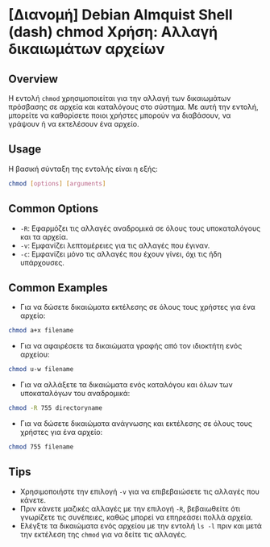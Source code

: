 # [Διανομή] Debian Almquist Shell (dash) chmod Χρήση: Αλλαγή δικαιωμάτων αρχείων

## Overview
Η εντολή `chmod` χρησιμοποιείται για την αλλαγή των δικαιωμάτων πρόσβασης σε αρχεία και καταλόγους στο σύστημα. Με αυτή την εντολή, μπορείτε να καθορίσετε ποιοι χρήστες μπορούν να διαβάσουν, να γράψουν ή να εκτελέσουν ένα αρχείο.

## Usage
Η βασική σύνταξη της εντολής είναι η εξής:

```bash
chmod [options] [arguments]
```

## Common Options
- `-R`: Εφαρμόζει τις αλλαγές αναδρομικά σε όλους τους υποκαταλόγους και τα αρχεία.
- `-v`: Εμφανίζει λεπτομέρειες για τις αλλαγές που έγιναν.
- `-c`: Εμφανίζει μόνο τις αλλαγές που έχουν γίνει, όχι τις ήδη υπάρχουσες.

## Common Examples
- Για να δώσετε δικαιώματα εκτέλεσης σε όλους τους χρήστες για ένα αρχείο:
```bash
chmod a+x filename
```

- Για να αφαιρέσετε τα δικαιώματα γραφής από τον ιδιοκτήτη ενός αρχείου:
```bash
chmod u-w filename
```

- Για να αλλάξετε τα δικαιώματα ενός καταλόγου και όλων των υποκαταλόγων του αναδρομικά:
```bash
chmod -R 755 directoryname
```

- Για να δώσετε δικαιώματα ανάγνωσης και εκτέλεσης σε όλους τους χρήστες για ένα αρχείο:
```bash
chmod 755 filename
```

## Tips
- Χρησιμοποιήστε την επιλογή `-v` για να επιβεβαιώσετε τις αλλαγές που κάνετε.
- Πριν κάνετε μαζικές αλλαγές με την επιλογή `-R`, βεβαιωθείτε ότι γνωρίζετε τις συνέπειες, καθώς μπορεί να επηρεάσει πολλά αρχεία.
- Ελέγξτε τα δικαιώματα ενός αρχείου με την εντολή `ls -l` πριν και μετά την εκτέλεση της `chmod` για να δείτε τις αλλαγές.